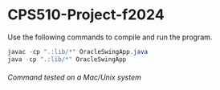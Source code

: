 ﻿# CPS510-Project-f2024

Use the following commands to compile and run the program.

```java
javac -cp ".:lib/*" OracleSwingApp.java
java -cp ".:lib/*" OracleSwingApp
```
###### Command tested on a Mac/Unix system 

